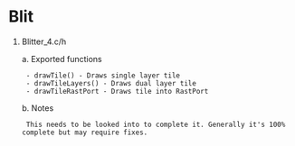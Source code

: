 # Blit

1. Blitter_4.c/h

	a. Exported functions

		- drawTile() - Draws single layer tile	
		- drawTileLayers() - Draws dual layer tile
		- drawTileRastPort - Draws tile into RastPort

	b. Notes

		This needs to be looked into to complete it. Generally it's 100% complete but may require fixes.

